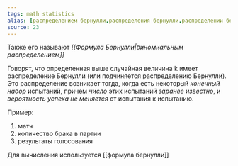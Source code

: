 ```yaml
---
tags: math statistics 
alias: [распределением бернулли,распределения бернулли,распределении бернули,распределении бернулли]
source: 23
---
```


Также его называют *[[Формула Бернулли|биномиальным распределением]]*

Говорят, что определенная выше случайная величина k  имеет распределение Бернулли (или подчиняется распределению Бернулли). Это распределение возникает тогда, когда есть некоторый *конечный* *набор* испытаний, причем *число* этих испытаний *заранее известно*, и *вероятность успеха* *не меняется* от испытания к испытанию.

Пример:
1) матч
2) количество брака в партии
3) результаты голосования

Для вычисления используется [[формула бернулли]]
